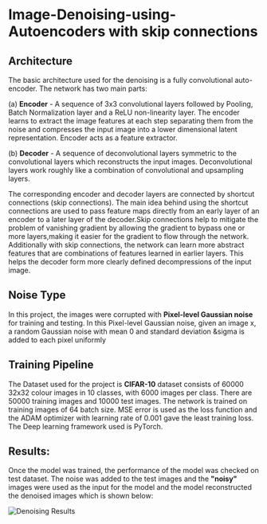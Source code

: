 # Image-Denoising-using-Autoencoders with skip connections

## Architecture

The basic architecture used for the denoising is a fully convolutional auto-encoder. The network has two main parts: 

(a) **Encoder** - A sequence of  3x3 convolutional layers followed by Pooling, Batch Normalization layer and a ReLU non-linearity layer. The encoder learns to extract the image features at each step separating them from the noise and compresses the input image into a lower dimensional latent representation. Encoder acts as a feature extractor.

(b) **Decoder** - A sequence of deconvolutional layers symmetric to the convolutional layers which reconstructs the input images. Deconvolutional layers work roughly like a combination of convolutional and upsampling layers.

The corresponding encoder and decoder layers are connected by shortcut connections (skip connections). The main idea behind using the shortcut connections are used to pass feature maps directly from an early layer of an encoder to a later layer of the decoder.Skip connections help to mitigate the problem of vanishing gradient by allowing the gradient to bypass one or more layers,making it easier for the gradient to flow through the network. Additionally with skip connections, the network can learn more abstract features that are combinations of features learned in earlier layers. This helps the decoder form more clearly defined decompressions of the input image.

## Noise Type

In this project,  the images were corrupted with **Pixel-level Gaussian noise** for training and testing. In this Pixel-level Gaussian noise, given an image x, a random Gaussian noise with mean 0 and standard deviation &sigma is added to each pixel uniformly

## Training Pipeline

The Dataset used for the project is **CIFAR-10** dataset consists of 60000 32x32 colour images in 10 classes, with 6000 images per class. There are 50000 training images and 10000 test images. The network is trained on training images of 64 batch size. MSE error is used as the loss function and the ADAM optimizer with learning rate of 0.001 gave the least training loss. The Deep learning framework used is PyTorch.





## Results:

Once the model was trained, the performance of the model was checked on test dataset. The noise was added to the test images and the **"noisy"** images were used as the input for the model and the model reconstructed the denoised images which is shown below:

![Denoising Results](https://user-images.githubusercontent.com/87435328/211412600-421c7789-6643-4440-98f4-c756b94ec108.png)
